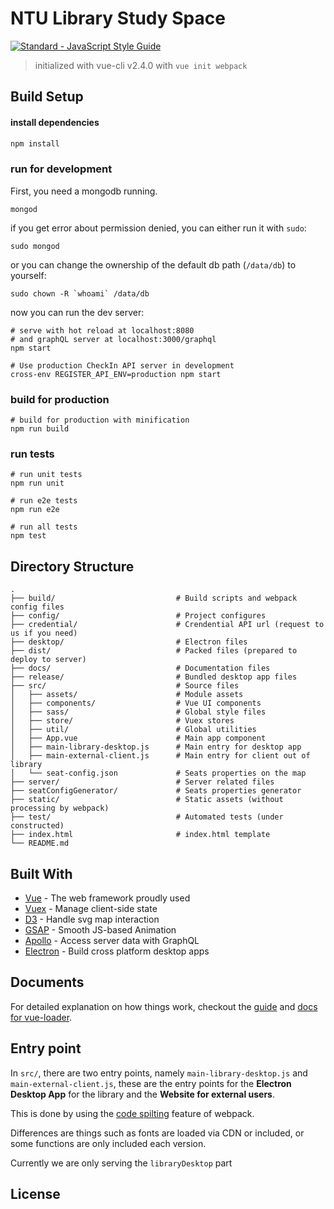 # NTU Library Study Space

[![Standard - JavaScript Style
Guide](https://cdn.rawgit.com/feross/standard/master/badge.svg)](https://github.com/feross/standard)

> initialized with vue-cli v2.4.0 with `vue init webpack`

## Build Setup

#### install dependencies
``` bash
npm install
```

### run for development

First, you need a mongodb running.

```
mongod
```

if you get error about permission denied, you can either run it with `sudo`:
```
sudo mongod
```

or you can change the ownership of the default db path (`/data/db`) to yourself:
```
sudo chown -R `whoami` /data/db
```

now you can run the dev server:
```
# serve with hot reload at localhost:8080
# and graphQL server at localhost:3000/graphql
npm start
```

```
# Use production CheckIn API server in development
cross-env REGISTER_API_ENV=production npm start
```


### build for production
```
# build for production with minification
npm run build
```

### run tests
```
# run unit tests
npm run unit

# run e2e tests
npm run e2e

# run all tests
npm test
```

## Directory Structure

```
.
├── build/                           # Build scripts and webpack config files
├── config/                          # Project configures
├── credential/                      # Crendential API url (request to us if you need)
├── desktop/                         # Electron files
├── dist/                            # Packed files (prepared to deploy to server)
├── docs/                            # Documentation files
├── release/                         # Bundled desktop app files
├── src/                             # Source files
│   ├── assets/                      # Module assets
│   ├── components/                  # Vue UI components
│   ├── sass/                        # Global style files
│   ├── store/                       # Vuex stores
│   ├── util/                        # Global utilities
│   ├── App.vue                      # Main app component
│   ├── main-library-desktop.js      # Main entry for desktop app
│   ├── main-external-client.js      # Main entry for client out of library
│   └── seat-config.json             # Seats properties on the map
├── server/                          # Server related files
├── seatConfigGenerator/             # Seats properties generator
├── static/                          # Static assets (without processing by webpack)
├── test/                            # Automated tests (under constructed)
├── index.html                       # index.html template
└── README.md
```

## Built With

* [Vue](https://vuejs.org/) - The web framework proudly used
* [Vuex](https://github.com/vuejs/vuex) - Manage client-side state
* [D3](https://d3js.org) - Handle svg map interaction
* [GSAP](https://github.com/greensock/GreenSock-JS) - Smooth JS-based Animation
* [Apollo](http://dev.apollodata.com/) - Access server data with GraphQL
* [Electron](http://electron.atom.io/) - Build cross platform desktop apps

## Documents

For detailed explanation on how things work, checkout the [guide](http://vuejs-templates.github.io/webpack/) and [docs for vue-loader](http://vuejs.github.io/vue-loader).


## Entry point

In `src/`, there are two entry points, namely `main-library-desktop.js` and
`main-external-client.js`, these are the entry points for the **Electron Desktop
App** for the library and the **Website for external users**.

This is done by using the [code
spilting](https://webpack.github.io/docs/code-splitting.html) feature of webpack.

Differences are things such as fonts are loaded via CDN or included, or some
functions are only included each version.

Currently we are only serving the `libraryDesktop` part

## License
